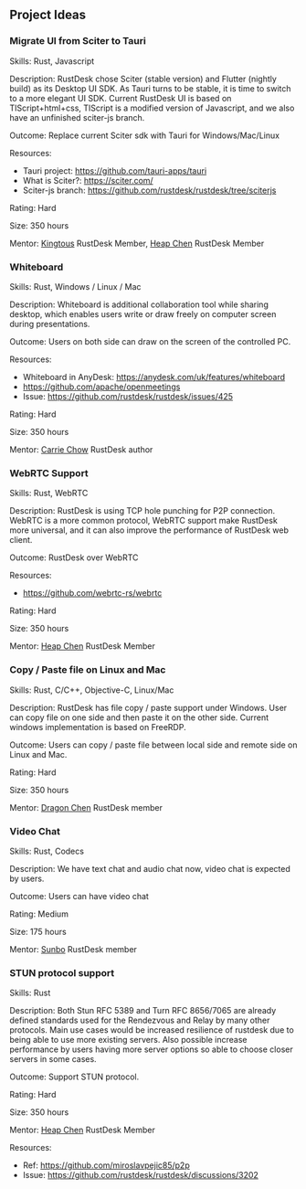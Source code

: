 ## Project Ideas

### Migrate UI from Sciter to Tauri

Skills: Rust, Javascript

Description:
RustDesk chose Sciter (stable version) and Flutter (nightly build) as its Desktop UI SDK. As Tauri turns to be stable, it is time to switch to a more elegant UI SDK. Current RustDesk UI is based on TIScript+html+css, TIScript is a modified version of Javascript, and we also have an unfinished sciter-js branch.

Outcome: Replace current Sciter sdk with Tauri for Windows/Mac/Linux

Resources:
 - Tauri project: https://github.com/tauri-apps/tauri
 - What is Sciter?: https://sciter.com/
 - Sciter-js branch: https://github.com/rustdesk/rustdesk/tree/sciterjs

Rating: Hard

Size: 350 hours

Mentor: [Kingtous](https://github.com/kingtous) RustDesk Member, [Heap Chen](https://github.com/Heap-Hop) RustDesk Member

### Whiteboard

Skills: Rust, Windows / Linux / Mac

Description: Whiteboard is additional collaboration tool while sharing desktop, which enables users write or draw freely on computer screen during presentations.

Outcome: Users on both side can draw on the screen of the controlled PC.

Resources:
 - Whiteboard in AnyDesk: https://anydesk.com/uk/features/whiteboard
- https://github.com/apache/openmeetings
 - Issue: https://github.com/rustdesk/rustdesk/issues/425

Rating: Hard

Size: 350 hours

Mentor: [Carrie Chow](https://github.com/rustdesk) RustDesk author

### WebRTC Support

Skills: Rust, WebRTC

Description: RustDesk is using TCP hole punching for P2P connection. WebRTC is a more common protocol, WebRTC support make RustDesk more universal, and it can also improve the performance of RustDesk web client.

Outcome: RustDesk over WebRTC

Resources:
- https://github.com/webrtc-rs/webrtc

Rating: Hard

Size: 350 hours

Mentor: [Heap Chen](https://github.com/Heap-Hop) RustDesk Member

### Copy / Paste file on Linux and Mac

Skills: Rust, C/C++, Objective-C, Linux/Mac

Description: RustDesk has file copy / paste support under Windows. User can copy file on one side and then paste it on the other side. Current windows implementation is based on FreeRDP.

Outcome: Users can copy / paste file between local side and remote side on Linux and Mac.

Rating: Hard

Size: 350 hours

Mentor: [Dragon Chen](https://github.com/fufesou) RustDesk member


### Video Chat

Skills: Rust, Codecs

Description: We have text chat and audio chat now, video chat is expected by users.

Outcome: Users can have video chat

Rating: Medium

Size: 175 hours

Mentor: [Sunbo](https://github.com/21pages) RustDesk member

### STUN protocol support

Skills: Rust

Description: Both Stun RFC 5389 and Turn RFC 8656/7065 are already defined standards used for the Rendezvous and Relay by many other protocols. Main use cases would be increased resilience of rustdesk due to being able to use more existing servers. Also possible increase performance by users having more server options so able to choose closer servers in some cases.

Outcome: Support STUN protocol.

Rating: Hard

Size: 350 hours

Mentor: [Heap Chen](https://github.com/Heap-Hop) RustDesk Member

Resources:
 - Ref: https://github.com/miroslavpejic85/p2p
 - Issue: https://github.com/rustdesk/rustdesk/discussions/3202